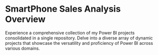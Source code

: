 # SmartPhone Sales Analysis Overview
Experience a comprehensive collection of my Power BI projects consolidated in a single repository. Delve into a diverse array of dynamic projects that showcase the versatility and proficiency of Power BI across various domains.
